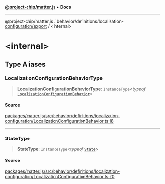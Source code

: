 [**@project-chip/matter.js**](../../../../../README.md) • **Docs**

***

[@project-chip/matter.js](../../../../../modules.md) / [behavior/definitions/localization-configuration/export](../README.md) / \<internal\>

# \<internal\>

## Type Aliases

### LocalizationConfigurationBehaviorType

> **LocalizationConfigurationBehaviorType**: `InstanceType`\<*typeof* [`LocalizationConfigurationBehavior`](../README.md#localizationconfigurationbehavior)\>

#### Source

[packages/matter.js/src/behavior/definitions/localization-configuration/LocalizationConfigurationBehavior.ts:18](https://github.com/project-chip/matter.js/blob/7a8cbb56b87d4ccf34bec5a9a95ab40a1711324f/packages/matter.js/src/behavior/definitions/localization-configuration/LocalizationConfigurationBehavior.ts#L18)

***

### StateType

> **StateType**: `InstanceType`\<*typeof* [`State`](../classes/LocalizationConfigurationServer.md#state-1)\>

#### Source

[packages/matter.js/src/behavior/definitions/localization-configuration/LocalizationConfigurationBehavior.ts:20](https://github.com/project-chip/matter.js/blob/7a8cbb56b87d4ccf34bec5a9a95ab40a1711324f/packages/matter.js/src/behavior/definitions/localization-configuration/LocalizationConfigurationBehavior.ts#L20)
